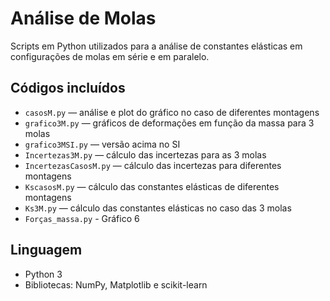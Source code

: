 # Análise de Molas

Scripts em Python utilizados para a análise de constantes elásticas em configurações de molas em série e em paralelo.

## Códigos incluídos

- `casosM.py` — análise e plot do gráfico no caso de diferentes montagens
- `grafico3M.py` — gráficos de deformações em função da massa para 3 molas
- `grafico3MSI.py` — versão acima no SI
- `Incertezas3M.py` — cálculo das incertezas para as 3 molas
- `IncertezasCasosM.py` — cálculo das incertezas para diferentes montagens
- `KscasosM.py` — cálculo das constantes elásticas de diferentes montagens
- `Ks3M.py` — cálculo das constantes elásticas no caso das 3 molas
- `Forças_massa.py` - Gráfico 6

## Linguagem

- Python 3
- Bibliotecas: NumPy, Matplotlib e scikit-learn
